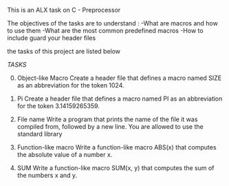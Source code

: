 This is an ALX task on C - Preprocessor


The objectives of the tasks are to understand :
-What are macros and how to use them
-What are the most common predefined macros
-How to include guard your header files

the tasks of this project are listed below 


*TASKS*

0. Object-like Macro
Create a header file that defines a macro named SIZE as an abbreviation for the token 1024.

1. Pi
Create a header file that defines a macro named PI as an abbreviation for the token 3.14159265359.

2. File name
Write a program that prints the name of the file it was compiled from, followed by a new line.
You are allowed to use the standard library

3. Function-like macro
Write a function-like macro ABS(x) that computes the absolute value of a number x.

4. SUM
Write a function-like macro SUM(x, y) that computes the sum of the numbers x and y.

